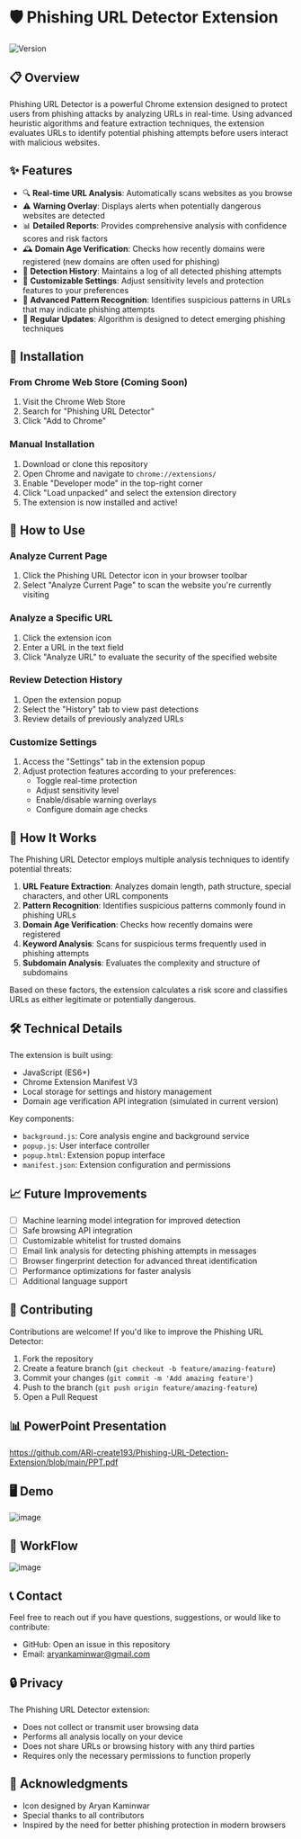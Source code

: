 # 🛡️ Phishing URL Detector Extension

![Version](https://img.shields.io/badge/version-1.0-green.svg)

## 📋 Overview

Phishing URL Detector is a powerful Chrome extension designed to protect users from phishing attacks by analyzing URLs in real-time. Using advanced heuristic algorithms and feature extraction techniques, the extension evaluates URLs to identify potential phishing attempts before users interact with malicious websites.


## ✨ Features

- 🔍 **Real-time URL Analysis**: Automatically scans websites as you browse
- ⚠️ **Warning Overlay**: Displays alerts when potentially dangerous websites are detected
- 📊 **Detailed Reports**: Provides comprehensive analysis with confidence scores and risk factors
- 🕰️ **Domain Age Verification**: Checks how recently domains were registered (new domains are often used for phishing)
- 📜 **Detection History**: Maintains a log of all detected phishing attempts
- 🔧 **Customizable Settings**: Adjust sensitivity levels and protection features to your preferences
- 🧠 **Advanced Pattern Recognition**: Identifies suspicious patterns in URLs that may indicate phishing attempts
- 🔄 **Regular Updates**: Algorithm is designed to detect emerging phishing techniques

## 🔧 Installation

### From Chrome Web Store (Coming Soon)
1. Visit the Chrome Web Store
2. Search for "Phishing URL Detector"
3. Click "Add to Chrome"

### Manual Installation
1. Download or clone this repository
2. Open Chrome and navigate to `chrome://extensions/`
3. Enable "Developer mode" in the top-right corner
4. Click "Load unpacked" and select the extension directory
5. The extension is now installed and active!

## 🚀 How to Use

### Analyze Current Page
1. Click the Phishing URL Detector icon in your browser toolbar
2. Select "Analyze Current Page" to scan the website you're currently visiting

### Analyze a Specific URL
1. Click the extension icon
2. Enter a URL in the text field
3. Click "Analyze URL" to evaluate the security of the specified website

### Review Detection History
1. Open the extension popup
2. Select the "History" tab to view past detections
3. Review details of previously analyzed URLs

### Customize Settings
1. Access the "Settings" tab in the extension popup
2. Adjust protection features according to your preferences:
   - Toggle real-time protection
   - Adjust sensitivity level
   - Enable/disable warning overlays
   - Configure domain age checks

## 🧩 How It Works

The Phishing URL Detector employs multiple analysis techniques to identify potential threats:

1. **URL Feature Extraction**: Analyzes domain length, path structure, special characters, and other URL components
2. **Pattern Recognition**: Identifies suspicious patterns commonly found in phishing URLs
3. **Domain Age Verification**: Checks how recently domains were registered
4. **Keyword Analysis**: Scans for suspicious terms frequently used in phishing attempts
5. **Subdomain Analysis**: Evaluates the complexity and structure of subdomains

Based on these factors, the extension calculates a risk score and classifies URLs as either legitimate or potentially dangerous.

## 🛠️ Technical Details

The extension is built using:
- JavaScript (ES6+)
- Chrome Extension Manifest V3
- Local storage for settings and history management
- Domain age verification API integration (simulated in current version)

Key components:
- `background.js`: Core analysis engine and background service
- `popup.js`: User interface controller
- `popup.html`: Extension popup interface
- `manifest.json`: Extension configuration and permissions

## 📈 Future Improvements

- [ ] Machine learning model integration for improved detection
- [ ] Safe browsing API integration
- [ ] Customizable whitelist for trusted domains
- [ ] Email link analysis for detecting phishing attempts in messages
- [ ] Browser fingerprint detection for advanced threat identification
- [ ] Performance optimizations for faster analysis
- [ ] Additional language support

## 👥 Contributing

Contributions are welcome! If you'd like to improve the Phishing URL Detector:

1. Fork the repository
2. Create a feature branch (`git checkout -b feature/amazing-feature`)
3. Commit your changes (`git commit -m 'Add amazing feature'`)
4. Push to the branch (`git push origin feature/amazing-feature`)
5. Open a Pull Request

## 📊 PowerPoint Presentation
https://github.com/ARI-create193/Phishing-URL-Detection-Extension/blob/main/PPT.pdf

## 🖥️ Demo
![image](https://github.com/user-attachments/assets/a20d94b2-8d6d-4fe2-bdf0-4f086297b741)

## 🚀 WorkFlow
![image](https://github.com/user-attachments/assets/59551745-37b0-4956-a4ee-6a1c87334360)


## 📞 Contact

Feel free to reach out if you have questions, suggestions, or would like to contribute:

- GitHub: Open an issue in this repository
- Email: aryankaminwar@gmail.com 

## 🔒 Privacy

The Phishing URL Detector extension:
- Does not collect or transmit user browsing data
- Performs all analysis locally on your device
- Does not share URLs or browsing history with any third parties
- Requires only the necessary permissions to function properly

## 🙏 Acknowledgments

- Icon designed by Aryan Kaminwar
- Special thanks to all contributors
- Inspired by the need for better phishing protection in modern browsers
